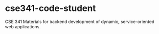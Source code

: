 # cse341-code-student
CSE 341 Materials for backend development of dynamic, service-oriented web applications.
